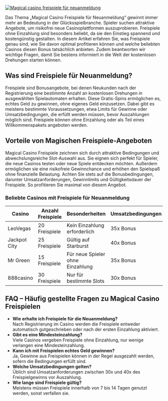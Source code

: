 [![Magical casino freispiele für neuanmeldung](https://123-caf.pages.dev/gitsignup.png)](https://vrmoo.ru/Bt82HjjY)

<p>Das Thema „Magical Casino Freispiele für Neuanmeldung“ gewinnt immer mehr an Bedeutung in der Glücksspielbranche. Spieler suchen attraktive Angebote, um risikofrei neue Casinoplattformen auszuprobieren. Freispiele ohne Einzahlung sind besonders beliebt, da sie den Einstieg spannend und kostengünstig gestalten. In diesem Artikel erfahren Sie, was Freispiele genau sind, wie Sie davon optimal profitieren können und welche beliebten Casinos diesen Bonus tatsächlich anbieten. Zudem beantworten wir wichtige Fragen, damit Sie bestens informiert in die Welt der kostenlosen Drehungen starten können.</p>  <h2>Was sind Freispiele für Neuanmeldung?</h2> <p>Freispiele sind Bonusangebote, bei denen Neukunden nach der Registrierung eine bestimmte Anzahl an kostenlosen Drehungen in ausgewählten Spielautomaten erhalten. Diese Gratis-Spins ermöglichen es, echtes Geld zu gewinnen, ohne eigenes Geld einzusetzen. Dabei gibt es meistens bestimmte Voraussetzungen, etwa Limits für Gewinne oder Umsatzbedingungen, die erfüllt werden müssen, bevor Auszahlungen möglich sind. Freispiele können ohne Einzahlung oder als Teil eines Willkommenspakets angeboten werden.</p>  <h2>Vorteile von Magischen Freispiele-Angeboten</h2> <p>Magical Casino Freispiele zeichnen sich durch attraktive Bedingungen und abwechslungsreiche Slot-Auswahl aus. Sie eignen sich perfekt für Spieler, die neue Casinos testen oder neue Spiele entdecken möchten. Außerdem ermöglichen sie eine risikofreie Gewinnchance und erhöhen den Spielspaß ohne finanzielle Belastung. Achten Sie stets auf die Bonusbedingungen, darunter Umsatzanforderungen, Gewinnlimits und Gültigkeitsdauer der Freispiele. So profitieren Sie maximal von diesem Angebot.</p>  <h3>Beliebte Casinos mit Freispiele für Neuanmeldung</h3> <table>   <thead>     <tr>       <th>Casino</th>       <th>Anzahl Freispiele</th>       <th>Besonderheiten</th>       <th>Umsatzbedingungen</th>     </tr>   </thead>   <tbody>     <tr>       <td>LeoVegas</td>       <td>20 Freispiele</td>       <td>Kein Einzahlung erforderlich</td>       <td>35x Bonus</td>     </tr>     <tr>       <td>Jackpot City</td>       <td>25 Freispiele</td>       <td>Gültig auf Starburst</td>       <td>40x Bonus</td>     </tr>     <tr>       <td>Mr Green</td>       <td>15 Freispiele</td>       <td>Für neue Spieler ohne Einzahlung</td>       <td>35x Bonus</td>     </tr>     <tr>       <td>888casino</td>       <td>30 Freispiele</td>       <td>Nur für bestimmte Slots</td>       <td>30x Bonus</td>     </tr>   </tbody> </table>  <h2>FAQ – Häufig gestellte Fragen zu Magical Casino Freispielen</h2> <ul>   <li><strong>Wie erhalte ich Freispiele für die Neuanmeldung?</strong><br>Nach Registrierung im Casino werden die Freispiele entweder automatisch gutgeschrieben oder nach der ersten Einzahlung aktiviert.</li>   <li><strong>Gibt es eine Mindesteinzahlung?</strong><br>Viele Casinos vergeben Freispiele ohne Einzahlung, nur wenige verlangen eine Mindesteinzahlung.</li>   <li><strong>Kann ich mit Freispielen echtes Geld gewinnen?</strong><br>Ja, Gewinne aus Freispielen können in der Regel ausgezahlt werden, sofern die Bedingungen erfüllt sind.</li>   <li><strong>Welche Umsatzbedingungen gelten?</strong><br>Üblich sind Umsatzanforderungen zwischen 30x und 40x des Freispielgewinns vor Auszahlung.</li>   <li><strong>Wie lange sind Freispiele gültig?</strong><br>Meistens müssen Freispiele innerhalb von 7 bis 14 Tagen genutzt werden, sonst verfallen sie.</li> </ul>